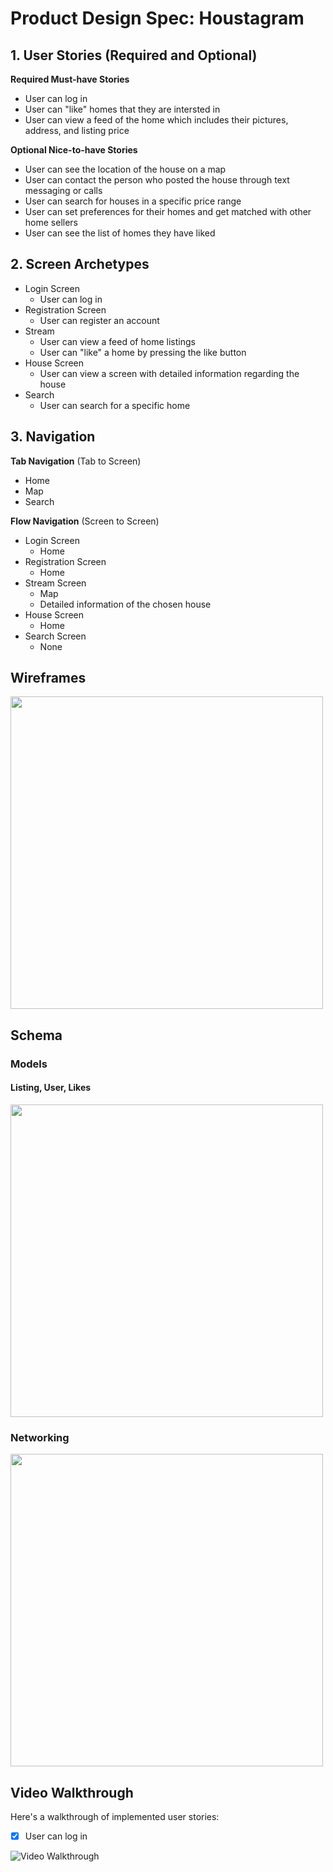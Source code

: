 
# Product Design Spec: Houstagram

## 1. User Stories (Required and Optional)

**Required Must-have Stories**

 * User can log in
 * User can "like" homes that they are intersted in
 * User can view a feed of the home which includes their pictures, address, and listing price

**Optional Nice-to-have Stories**

 * User can see the location of the house on a map
 * User can contact the person who posted the house through text messaging or calls
 * User can search for houses in a specific price range
 * User can set preferences for their homes and get matched with other home sellers
 * User can see the list of homes they have liked

## 2. Screen Archetypes

 * Login Screen 
   * User can log in 
 * Registration Screen 
   * User can register an account 
* Stream
    * User can view a feed of home listings 
    * User can "like" a home by pressing the like button 
* House Screen
    * User can view a screen with detailed information regarding the house 
* Search 
    * User can search for a specific home

## 3. Navigation

**Tab Navigation** (Tab to Screen)

 * Home
 * Map
 * Search

**Flow Navigation** (Screen to Screen)

 * Login Screen 
   * Home
 * Registration Screen 
   * Home 
* Stream Screen 
    * Map
    * Detailed information of the chosen house
* House Screen 
    * Home 
* Search Screen
    * None 

## Wireframes
<img src="http://g.recordit.co/b4kWAC70iE.gif" width=500>

## Schema 
### Models
#### Listing, User, Likes
<img src="http://g.recordit.co/5wMAdD5f2S.gif" width=500>

### Networking
<img src="http://g.recordit.co/ybd711mEL1.gif" width=500>

## Video Walkthrough

Here's a walkthrough of implemented user stories:
- [x] User can log in

<img src='http://g.recordit.co/HrOpvcEJPm.gif' title='Video Walkthrough' width='' alt='Video Walkthrough' />




